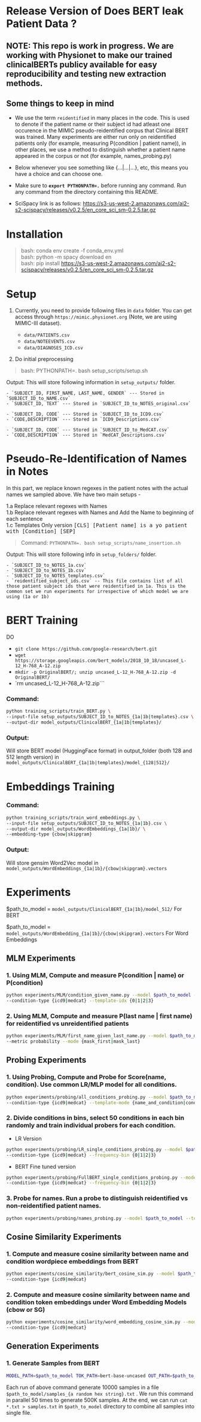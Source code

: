 # Release Version of Does BERT leak Patient Data ?

## **NOTE: This repo is work in progress. We are working with Physionet to make our trained clinicalBERTs publicy available for easy reproducibility and testing new extraction methods.**

Some things to keep in mind
---------------------------

* We use the term `reidentified` in many places in the code. This is used to denote if the patient name or their subject id had atleast one occurence in the MIMIC pseudo-reidentified corpus that Clinical BERT was trained. Many experiments are either run only on reidentified patients only (for example, measuring P(condition | patient name)), in other places, we use a method to distinguish whether a patient name appeared in the corpus or not (for example, names_probing.py)

* Below whenever you see something like {...|...|...}, etc, this means you have a choice and can choose one.

* Make sure to **`export PYTHONPATH=.`** before running any command. Run any command from the directory containing this README.

* SciSpacy link is as follows: https://s3-us-west-2.amazonaws.com/ai2-s2-scispacy/releases/v0.2.5/en_core_sci_sm-0.2.5.tar.gz

Installation 
============

> bash: conda env create -f conda_env.yml\
> bash: python -m spacy download en\
> bash: pip install https://s3-us-west-2.amazonaws.com/ai2-s2-scispacy/releases/v0.2.5/en_core_sci_sm-0.2.5.tar.gz

Setup
=====

1. Currently, you need to provide following files in `data` folder. You can get access through `https://mimic.physionet.org` (Note, we are using MIMIC-III dataset).

    - `data/PATIENTS.csv`
    - `data/NOTEEVENTS.csv`
    - `data/DIAGNOSES_ICD.csv`

2. Do initial preprocessing 

> bash: PYTHONPATH=. bash setup_scripts/setup.sh

Output: This will store following information in `setup_outputs/` folder.

    - `SUBJECT_ID, FIRST_NAME, LAST_NAME, GENDER` --- Stored in `SUBJECT_ID_to_NAME.csv`
    - `SUBJECT_ID, TEXT` --- Stored in `SUBJECT_ID_to_NOTES_original.csv`

    - `SUBJECT_ID, CODE` --- Stored in `SUBJECT_ID_to_ICD9.csv`
    - `CODE,DESCRIPTION` --- Stored in `ICD9_Descriptions.csv`

    - `SUBJECT_ID, CODE` --- Stored in `SUBJECT_ID_to_MedCAT.csv`
    - `CODE,DESCRIPTION` --- Stored in `MedCAT_Descriptions.csv` 


Pseudo-Re-Identification of Names in Notes
=========================================

In this part, we replace known regexes in the patient notes with the actual names we sampled above.
We have two main setups - 

1.a Replace relevant regexes with Names\
1.b Replace relevant regexes with Names and Add the Name to beginning of each sentence\
1.c Templates Only version <tt>[CLS] [Patient name] is a yo patient with [Condition] [SEP]</tt>

> Command: `PYTHONPATH=. bash setup_scripts/name_insertion.sh`

Output: This will store following info in `setup_folders/` folder.

    - `SUBJECT_ID_to_NOTES_1a.csv`
    - `SUBJECT_ID_to_NOTES_1b.csv`
    - `SUBJECT_ID_to_NOTES_templates.csv`
    - `reidentified_subject_ids.csv` -- This file contains list of all those patient subject ids that were reidentified in 1a. This is the common set we run experiments for irrespective of which model we are using (1a or 1b)


BERT Training
=============

DO
* `git clone https://github.com/google-research/bert.git`
* `wget https://storage.googleapis.com/bert_models/2018_10_18/uncased_L-12_H-768_A-12.zip`
* `mkdir -p OriginalBERT/; unzip uncased_L-12_H-768_A-12.zip -d OriginalBERT/`
* `rm uncased_L-12_H-768_A-12.zip```

### Command: 

```bash
python training_scripts/train_BERT.py \
--input-file setup_outputs/SUBJECT_ID_to_NOTES_{1a|1b|templates}.csv \
--output-dir model_outputs/ClinicalBERT_{1a|1b|templates}/
```

### Output:

Will store BERT model (HuggingFace format) in output_folder (both 128 and 512 length version) in `model_outputs/ClinicalBERT_{1a|1b|templates}/model_{128|512}/`

Embeddings Training
=============

### Command: 

```bash
python training_scripts/train_word_embeddings.py \
--input-file setup_outputs/SUBJECT_ID_to_NOTES_{1a|1b}.csv \
--output-dir model_outputs/WordEmbeddings_{1a|1b}/ \
--embedding-type {cbow|skipgram}
```

### Output:

Will store gensim Word2Vec model in `model_outputs/WordEmbeddings_{1a|1b}/{cbow|skipgram}.vectors`

Experiments
============

$path_to_model = `model_outputs/ClinicalBERT_{1a|1b}/model_512/` For BERT

$path_to_model = `model_outputs/WordEmbedding_{1a|1b}/{cbow|skipgram}.vectors` For Word Embeddings


## MLM Experiments

### 1. Using MLM, Compute and measure P(condition | name) or P(condition)

```bash
python experiments/MLM/condition_given_name.py --model $path_to_model --tokenizer bert-base-uncased \
--condition-type {icd9|medcat} --template-idx {0|1|2|3}
```

### 2. Using MLM, Compute and measure P(last name | first name) for reidentified vs unreidentified patients

```bash
python experiments/MLM/first_name_given_last_name.py --model $path_to_model --tokenizer bert-base-uncased \
--metric probability --mode {mask_first|mask_last}
```

## Probing Experiments

### 1. Using Probing, Compute and Probe for Score(name, condition). Use common LR/MLP model for all conditions.

```bash
python experiments/probing/all_conditions_probing.py --model $path_to_model --tokenizer bert-base-uncased \
--condition-type {icd9|medcat} --template-mode {name_and_condition|condition_only} --prober {LR|MLP}
```

### 2. Divide conditions in bins, select 50 conditions in each bin randomly and train individual probers for each condition.

* LR Version

```bash
python experiments/probing/LR_single_conditions_probing.py --model $path_to_model --tokenizer bert-base-uncased \
--condition-type {icd9|medcat} --frequency-bin {0|1|2|3}
```

* BERT Fine tuned version

```bash
python experiments/probing/FullBERT_single_conditions_probing.py --model $path_to_model --tokenizer bert-base-uncased \
--condition-type {icd9|medcat} --frequency-bin {0|1|2|3}
```

### 3. Probe for names. Run a probe to distinguish reidentified vs non-reidentified patient names.

```bash
python experiments/probing/names_probing.py --model $path_to_model --tokenizer bert-base-uncased
```

## Cosine Similarity Experiments

### 1. Compute and measure cosine similarity between name and condition wordpiece embeddings from BERT

```bash
python experiments/cosine_similarity/bert_cosine_sim.py --model $path_to_model --tokenizer bert-base-uncased \
--condition-type {icd9|medcat}
```

### 2. Compute and measure cosine similarity between name and condition token embeddings under Word Embedding Models (cbow or SG)

```bash
python experiments/cosine_similarity/word_embedding_cosine_sim.py --model-file $path_to_model \
--condition-type {icd9|medcat}
```

## Generation Experiments

### 1. Generate Samples from BERT

```bash
MODEL_PATH=$path_to_model TOK_PATH=bert-base-uncased OUT_PATH=$path_to_model python experiments/generation/generate_text.py
```

Each run of above command generate 10000 samples in a file `$path_to_model/samples_{a random hex string}.txt` . We run this command in parallel 50 times to generate 500K samples. At the end, we can run `cat *.txt > samples.txt` in `$path_to_model` directory to combine all samples into single file.


